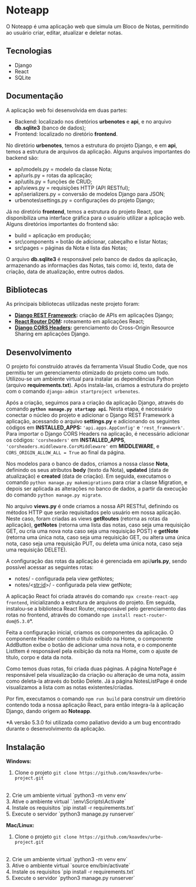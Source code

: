 # Noteapp

O Noteapp é uma aplicação web que simula um Bloco de Notas, permitindo ao usuário criar, editar, atualizar e deletar notas.

## Tecnologias
- Django
- React
- SQLite

## Documentação
A aplicação web foi desenvolvida em duas partes:
- Backend: localizado nos diretórios <strong>urbenotes</strong> e <strong>api</strong>, e no arquivo <strong>db.sqlite3</strong> (banco de dados);
- Frontend: localizado no diretório <strong>frontend</strong>.

No diretório <strong>urbenotes</strong>, temos a estrutura do projeto Django, e em <strong>api</strong>, temos a estrutura de arquivos da aplicação. Alguns arquivos importantes do backend são:

- api\models.py = modelo da classe Nota;
- api\urls.py = rotas da aplicação;
- api\utils.py = funções de CRUD;
- api\views.py = requisições HTTP (API RESTful);
- api\serializers.py = conversão de modelos Django para JSON;
- urbenotes\settings.py = configurações do projeto Django;

Já no diretório <strong>frontend</strong>, temos a estrutura do projeto React, que disponibiliza uma interface gráfica para o usuário utilizar a aplicação web. Alguns diretórios importantes do frontend são:

- build = aplicação em produção;
- src\components = botão de adicionar, cabeçalho e listar Notas;
- src\pages = páginas da Nota e lista das Notas;

O arquivo <strong>db.sqlite3</strong> é responsável pelo banco de dados da aplicação, armazenando as informações das Notas, tais como: id, texto, data de criação, data de atualização, entre outros dados.

## Bibliotecas
As principais bibliotecas utilizadas neste projeto foram:

- <strong>[Django REST Framework](https://www.django-rest-framework.org/):</strong> criação de APIs em aplicações Django;
- <strong>[React Router DOM](https://reactrouter.com/en/main):</strong> roteamento em aplicações React;
- <strong>[Django CORS Headers](https://github.com/adamchainz/django-cors-headers):</strong> gerenciamento do Cross-Origin Resource Sharing em aplicações Django.

## Desenvolvimento
O projeto foi construído através da ferramenta Visual Studio Code, que nos permitiu ter um gerenciamento otimizado do projeto como um todo. Utilizou-se um ambiente virtual para instalar as dependências Python (arquivo <strong>requirements.txt</strong>). Após instala-las, criamos a estrutura do projeto com o comando `django-admin startproject urbenotes`. 

Após a criação, seguimos para a criação da aplicação Django, através do comando <strong>`python manage.py startapp api`</strong>. Nesta etapa, é necessário conectar o núcleo do projeto e  adicionar o Django REST Framework à aplicação, acessando o arquivo <strong>settings.py</strong> e adicionando os seguintes códigos em <strong>INSTALLED_APPS:</strong> `'api.apps.AppConfig'` e `'rest_framework'`. Para importar o Django CORS Headers na aplicação, é necessário adicionar os códigos: `'corsheaders'` em <strong>INSTALLED_APPS</strong>, `'corsheaders.middleware.CorsMiddleware'` em <strong>MIDDLEWARE</strong>, e `CORS_ORIGIN_ALLOW_ALL = True` ao final da página.

Nos modelos para o banco de dados, criamos a nossa classe <strong>Nota</strong>, definindo os seus atributos <strong>body</strong> (texto da Nota), <strong>updated</strong> (data de atualização) e <strong>created</strong> (data de criação). Em seguida, executamos o comando `python manage.py makemigrations` para criar a classe Migration, e depois ser aplicada as alterações no banco de dados, a partir da execução do comando `python manage.py migrate`.

No arquivo <strong>views.py</strong> é onde criamos a nossa API RESTful, definindo os métodos HTTP que serão requisitados pelo usuário em nossa aplicação. Neste caso, foram criadas as views <strong>getRoutes</strong> (retorna as rotas da aplicação), <strong>getNotes</strong> (retorna uma lista das notas, caso seja uma requisição GET, ou cria uma nova nota caso seja uma requisição POST) e <strong>getNote</strong> (retorna uma única nota, caso seja uma requisição GET, ou altera uma única nota, caso seja uma requisição PUT, ou deleta uma única nota, caso seja uma requisição DELETE).

A configuração das rotas da aplicação é gerenciada em api/<strong>urls.py</strong>, sendo possível acessar as seguintes rotas:

- notes/ - configurada pela view getNotes;
- notes/<<str:id>>/ - configurada pela view getNote;

A aplicação React foi criada através do comando `npx create-react-app frontend`, inicializando a estrutura de arquivos do projeto. Em seguida, instalou-se a biblioteca React Router, responsável pelo gerenciamento das rotas no frontend, através do comando `npm install react-router-dom@5.3.0`*. 

Feita a configuração inicial, criamos os componentes da aplicação. O componente Header contém o título exibido na Home, o componente AddButton exibe o botão de adicionar uma nova nota, e o componente ListItem é responsável pela exibição da nota na Home, com o ajuste de título, corpo e data da nota.

Como temos duas rotas, foi criada duas páginas. A página NotePage é responsável pela visualização da criação ou alteração de uma nota, assim como deleta-la através do botão Delete. Já a página NotesListPage é onde visualizamos a lista com as notas existentes/criadas.

Por fim, executamos o comando `npm run build` para construir um diretório contendo toda a nossa aplicação React, para então integra-la à aplicação Django, dando origem ao <strong>Noteapp</strong>.



*A versão 5.3.0 foi utilizada como paliativo devido a um bug encontrado durante o desenvolvimento da aplicação.

## Instalação
<strong>Windows:</strong>
1. Clone o projeto
`git clone https://github.com/koavdev/urbe-project.git`
<br>
2. Crie um ambiente virtual
`python3 -m venv env`
<br>
3. Ative o ambiente virtual
`.\env\Scripts\Activate`
<br>
4. Instale os requisitos
`pip install -r requirements.txt`
<br>
5. Execute o servidor
`python3 manage.py runserver`

<br>

<strong>Mac/Linux:</strong>
1. Clone o projeto
`git clone https://github.com/koavdev/urbe-project.git`
<br>
2. Crie um ambiente virtual
`python3 -m venv env`
<br>
3. Ative o ambiente virtual
`source env/bin/activate`
<br>
4. Instale os requisitos
`pip install -r requirements.txt`
<br>
5. Execute o servidor
`python3 manage.py runserver`